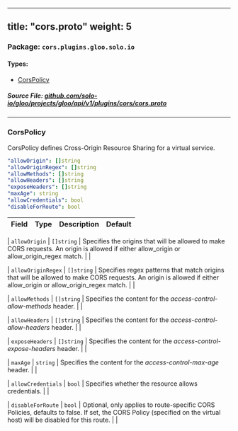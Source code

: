 
---
title: "cors.proto"
weight: 5
---

<!-- Code generated by solo-kit. DO NOT EDIT. -->


### Package: `cors.plugins.gloo.solo.io` 
#### Types:


- [CorsPolicy](#corspolicy)
  



##### Source File: [github.com/solo-io/gloo/projects/gloo/api/v1/plugins/cors/cors.proto](https://github.com/solo-io/gloo/blob/master/projects/gloo/api/v1/plugins/cors/cors.proto)





---
### CorsPolicy

 
CorsPolicy defines Cross-Origin Resource Sharing for a virtual service.

```yaml
"allowOrigin": []string
"allowOriginRegex": []string
"allowMethods": []string
"allowHeaders": []string
"exposeHeaders": []string
"maxAge": string
"allowCredentials": bool
"disableForRoute": bool

```

| Field | Type | Description | Default |
| ----- | ---- | ----------- |----------- | 



| `allowOrigin` | `[]string` |  Specifies the origins that will be allowed to make CORS requests. An origin is allowed if either allow_origin or allow_origin_regex match.  |  |



| `allowOriginRegex` | `[]string` |  Specifies regex patterns that match origins that will be allowed to make CORS requests. An origin is allowed if either allow_origin or allow_origin_regex match.  |  |



| `allowMethods` | `[]string` |  Specifies the content for the *access-control-allow-methods* header.  |  |



| `allowHeaders` | `[]string` |  Specifies the content for the *access-control-allow-headers* header.  |  |



| `exposeHeaders` | `[]string` |  Specifies the content for the *access-control-expose-headers* header.  |  |



| `maxAge` | `string` |  Specifies the content for the *access-control-max-age* header.  |  |



| `allowCredentials` | `bool` |  Specifies whether the resource allows credentials.  |  |



| `disableForRoute` | `bool` |  Optional, only applies to route-specific CORS Policies, defaults to false. If set, the CORS Policy (specified on the virtual host) will be disabled for this route.  |  |





<!-- Start of HubSpot Embed Code -->
<script type="text/javascript" id="hs-script-loader" async defer src="//js.hs-scripts.com/5130874.js"></script>
<!-- End of HubSpot Embed Code -->
